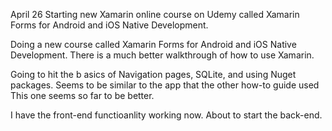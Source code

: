 April 26
Starting new Xamarin online course on Udemy called Xamarin Forms for Android and iOS Native Development.

Doing a new course called Xamarin Forms for Android and iOS Native Development. There is a much better walkthrough of how to use Xamarin.

Going to hit the b asics of Navigation pages, SQLite, and using Nuget packages. Seems to be similar to the app that the other how-to guide used
This one seems so far to be better.

I have the front-end functioanlity working now. About to start the back-end.
